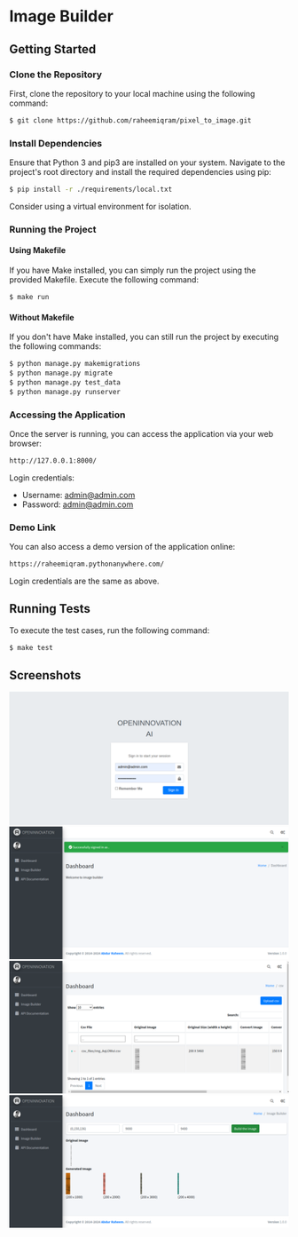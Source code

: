 # Image Builder

## Getting Started

### Clone the Repository
First, clone the repository to your local machine using the following command:

```bash
$ git clone https://github.com/raheemiqram/pixel_to_image.git
```

### Install Dependencies
Ensure that Python 3 and pip3 are installed on your system. Navigate to the project's root directory and install the required dependencies using pip:

```bash
$ pip install -r ./requirements/local.txt
```

Consider using a virtual environment for isolation.

### Running the Project

#### Using Makefile
If you have Make installed, you can simply run the project using the provided Makefile. Execute the following command:

```bash
$ make run
```

#### Without Makefile
If you don't have Make installed, you can still run the project by executing the following commands:

```bash
$ python manage.py makemigrations
$ python manage.py migrate
$ python manage.py test_data
$ python manage.py runserver
```

### Accessing the Application

Once the server is running, you can access the application via your web browser:

```bash
http://127.0.0.1:8000/
```

Login credentials:

- Username: admin@admin.com
- Password: admin@admin.com

### Demo Link

You can also access a demo version of the application online:

```bash
https://raheemiqram.pythonanywhere.com/
```

Login credentials are the same as above.

## Running Tests

To execute the test cases, run the following command:

```bash
$ make test
```

## Screenshots
![Screenshot Description](readme_data/1.png)
![Screenshot Description](readme_data/2.png)
![Screenshot Description](readme_data/3.png)
![Screenshot Description](readme_data/4.png)